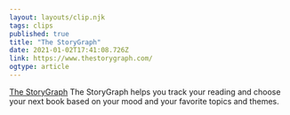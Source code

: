 ```yaml
---
layout: layouts/clip.njk 
tags: clips 
published: true 
title: "The StoryGraph" 
date: 2021-01-02T17:41:08.726Z 
link: https://www.thestorygraph.com/ 
ogtype: article 
---
```

[The StoryGraph](https://www.thestorygraph.com/) 
The StoryGraph helps you track your reading and choose your next book based on your mood and your favorite topics and themes.